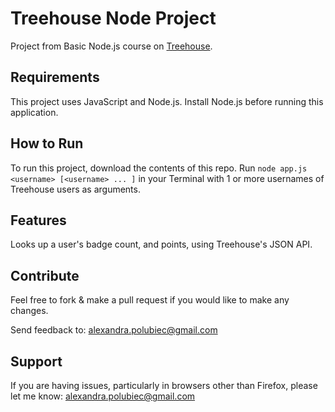Treehouse Node Project
======================

Project from Basic Node.js course on [Treehouse](http://www.teamtreehouse.com/).

Requirements
------------

This project uses JavaScript and Node.js. Install Node.js before running this application.

How to Run
----------

To run this project, download the contents of this repo. Run `node app.js <username> [<username> ... ]` in your Terminal with 1 or more usernames of Treehouse users as arguments.

Features
--------

Looks up a user's badge count, and points, using Treehouse's JSON API.

Contribute
----------

Feel free to fork & make a pull request if you would like to make any changes.

Send feedback to: alexandra.polubiec@gmail.com

Support
-------

If you are having issues, particularly in browsers other than Firefox, please let me know: alexandra.polubiec@gmail.com
